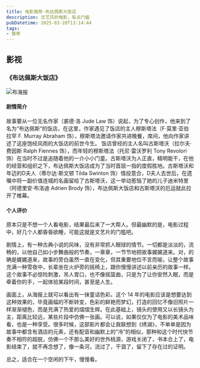 ```yaml
---
title: 电影推荐-布达佩斯大饭店
description: 文艺风的电影，有点门槛
pubDatetime: 2025-03-20T13:14:44
tags: 
- 推荐
---
```


## 影视

### 《布达佩斯大饭店》

![布海报](/images/p2183539003.webp)



#### 剧情简介

故事要从一位无名作家（裘德·洛 Jude Law 饰）说起，为了专心创作，他来到了名为“布达佩斯”的饭店，在这里，作家遇见了饭店的主人穆斯塔法（F·莫里·亚伯拉罕 F. Murray Abraham 饰），穆斯塔法邀请作家共进晚餐，席间，他向作家讲述了这座饱经风雨的大饭店的前世今生。
饭店曾经的主人名叫古斯塔沃（拉尔夫·费因斯 Ralph Fiennes 饰），而年轻的穆斯塔法（托尼·雷沃罗利 Tony Revolori 饰）在当时不过是追随着他的一介小小门童。古斯塔沃为人正直，精明能干，在他的经营和组织之下，布达佩斯大饭店成为了当时首屈一指的度假胜地。古斯塔沃和年迈的D夫人（蒂尔达·斯文顿 Tilda Swinton 饰）情投意合，D夫人去世后，在遗嘱中将一副价值连城的名画留给了古斯塔沃，这一举动惹恼了她的儿子迪米特里（阿德里安·布洛迪 Adrien Brody 饰），布达佩斯大饭店和古斯塔沃的厄运就此拉开了帷幕。

#### 个人评价

原本只是不想一个人看电影，结果最后来了一大帮人。但最幽默的是，电影过程中，好几个人都昏昏欲睡，可能这就是文艺片的门槛吧。

剧情上，有一种古典小说的风味，没有非常抓人眼球的情节。一切都是淡淡的，流畅的，以他自己如小步舞曲般的节奏，一章章，一节节地把故事娓娓道来。对，的确是娓娓道来，故事的旁白虽然一直在变化，但其重要地位不言而喻，让整个故事充满一种雪夜中，长辈坐在火炉旁的摇椅上，跟你慢慢讲述以前亲历的故事一样。这个故事不必惊险刺激，吊人胃口，也不像摇篮曲，只是为了让你安然入眠，而是牵着你的手，一起体验某段时间，甚至是人生。

画面上，从海报上就可以看出有一抹童话色彩。这个 14 年的电影应该是想要达到这种效果的，毕竟画幅的不断转变，色彩的鲜艳而梦幻，打造的回忆不像旧照片一样渐渐褪色，而是充满了热爱的熠熠生辉。在此基础上，镜头的使用又以长镜头为主，距离比较远，某些片段中仿佛一张画。可以说，如果仅仅为了电影的美术品味看，也是一种享受。很多时候，这部影片都会让我联想到《绣湖》，不单单是因为故事中都含有酒店的元素，还有配音和幽默上的“冷”的相似，那种和这个时代快节奏不相符的超脱，仿佛一个不那么美好的世外桃源，游戏关闭了，书本合上了，电影结束了，就不再念想了，像一条河，流过了，干涸了，留下了存在过的证明。

总之，适合在一个空闲的下午，慢慢看。

